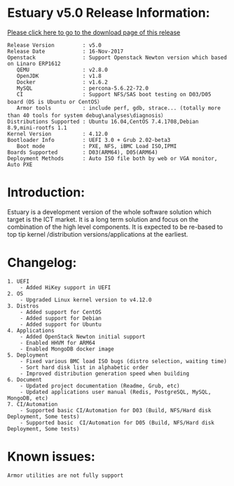 # Estuary v5.0 Release Information:
[Please click here to go to the download page of this release](http://open-estuary.org/estuary-download/)

```
Release Version         : v5.0
Release Date            : 16-Nov-2017
Openstack               : Support Openstack Newton version which based on Linaro ERP1612
   QEMU                 : v2.8.0
   OpenJDK              : v1.8
   Docker               : v1.6.2
   MySQL                : percona-5.6.22-72.0
   CI                   : Support NFS/SAS boot testing on D03/D05 board（OS is Ubuntu or CentOS）
   Armor tools          : include perf, gdb, strace... (totally more than 40 tools for system debug\analyses\diagnosis）
Distributions Supported : Ubuntu 16.04,CentOS 7.4.1708,Debian 8.9,mini-rootfs 1.1
Kernel Version          : 4.12.0
Bootloader Info         : UEFI 3.0 + Grub 2.02-beta3
   Boot mode            : PXE, NFS, iBMC Load ISO,IPMI
Boards Supported        : D03(ARM64), D05(ARM64)
Deployment Methods      : Auto ISO file both by web or VGA monitor, Auto PXE
```

# Introduction:

Estuary is a development version of the whole software solution which target is the ICT market. It is a long term solution and focus on the combination of the high level components. It is expected to be re-based to top tip kernel /distribution versions/applications at the earliest.

# Changelog:

```
1. UEFI
	- Added HiKey support in UEFI
2. OS
	- Upgraded Linux kernel version to v4.12.0
3. Distros
	- Added support for CentOS
	- Added support for Debian
	- Added support for Ubuntu
4. Applications
	- Added OpenStack Newton initial support
	- Enabled HHVM for ARM64
	- Enabled MongoDB docker image
5. Deployment
	- Fixed various BMC load ISO bugs (distro selection, waiting time)
	- Sort hard disk list in alphabetic order
	- Improved distribution generation speed when building
6. Document
	- Updated project documentation (Readme, Grub, etc)
	- Updated applications user manual (Redis, PostgreSQL, MySQL, MongoDB, etc)
7. CI/Automation
	- Supported basic CI/Automation for D03 (Build, NFS/Hard disk Deployment, Some tests)
	- Supported basic  CI/Automation for D05 (Build, NFS/Hard disk Deployment, Some tests)
```
# Known issues:

```
Armor utilities are not fully support
```
